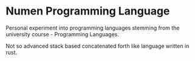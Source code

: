 # Numen Programming Language
Personal experiment into programming languages stemming from the university course - Programming Languages.

Not so advanced stack based concatenated forth like language written in rust.
